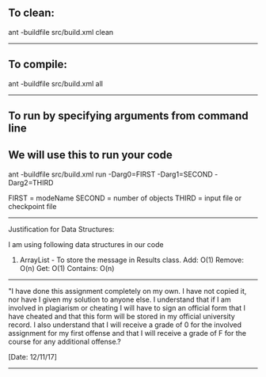 ## To clean:
ant -buildfile src/build.xml clean

-----------------------------------------------------------------------
## To compile: 
ant -buildfile src/build.xml all

-----------------------------------------------------------------------
## To run by specifying arguments from command line 
## We will use this to run your code
ant -buildfile src/build.xml run -Darg0=FIRST -Darg1=SECOND -Darg2=THIRD 

FIRST = modeName
SECOND = number of objects
THIRD = input file or checkpoint file

-----------------------------------------------------------------------
Justification for Data Structures:

I am using following data structures in our code
1. ArrayList - To store the message in Results class.
Add: O(1)
Remove: O(n)
Get: O(1)
Contains: O(n)

-----------------------------------------------------------------------

"I have done this assignment completely on my own. I have not copied
it, nor have I given my solution to anyone else. I understand that if
I am involved in plagiarism or cheating I will have to sign an
official form that I have cheated and that this form will be stored in
my official university record. I also understand that I will receive a
grade of 0 for the involved assignment for my first offense and that I
will receive a grade of F for the course for any additional
offense.?

[Date: 12/11/17]

-----------------------------------------------------------------------
